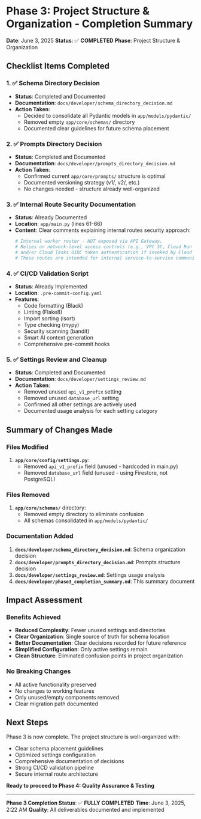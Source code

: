 # Phase 3: Project Structure & Organization - Completion Summary

**Date**: June 3, 2025
**Status**: ✅ **COMPLETED**
**Phase**: Project Structure & Organization

## Checklist Items Completed

### 1. ✅ Schema Directory Decision
- **Status**: Completed and Documented
- **Documentation**: `docs/developer/schema_directory_decision.md`
- **Action Taken**:
  - Decided to consolidate all Pydantic models in `app/models/pydantic/`
  - Removed empty `app/core/schemas/` directory
  - Documented clear guidelines for future schema placement

### 2. ✅ Prompts Directory Decision
- **Status**: Completed and Documented
- **Documentation**: `docs/developer/prompts_directory_decision.md`
- **Action Taken**:
  - Confirmed current `app/core/prompts/` structure is optimal
  - Documented versioning strategy (v1/, v2/, etc.)
  - No changes needed - structure already well-organized

### 3. ✅ Internal Route Security Documentation
- **Status**: Already Documented
- **Location**: `app/main.py` (lines 61-66)
- **Content**: Clear comments explaining internal routes security approach:
  ```python
  # Internal worker router - NOT exposed via API Gateway.
  # Relies on network-level access controls (e.g., VPC SC, Cloud Run ingress settings)
  # and/or Cloud Tasks OIDC token authentication if invoked by Cloud Tasks.
  # These routes are intended for internal service-to-service communication only.
  ```

### 4. ✅ CI/CD Validation Script
- **Status**: Already Implemented
- **Location**: `.pre-commit-config.yaml`
- **Features**:
  - Code formatting (Black)
  - Linting (Flake8)
  - Import sorting (isort)
  - Type checking (mypy)
  - Security scanning (bandit)
  - Smart AI context generation
  - Comprehensive pre-commit hooks

### 5. ✅ Settings Review and Cleanup
- **Status**: Completed and Documented
- **Documentation**: `docs/developer/settings_review.md`
- **Action Taken**:
  - Removed unused `api_v1_prefix` setting
  - Removed unused `database_url` setting
  - Confirmed all other settings are actively used
  - Documented usage analysis for each setting category

## Summary of Changes Made

### Files Modified
1. **`app/core/config/settings.py`**:
   - Removed `api_v1_prefix` field (unused - hardcoded in main.py)
   - Removed `database_url` field (unused - using Firestore, not PostgreSQL)

### Files Removed
1. **`app/core/schemas/`** directory:
   - Removed empty directory to eliminate confusion
   - All schemas consolidated in `app/models/pydantic/`

### Documentation Added
1. **`docs/developer/schema_directory_decision.md`**: Schema organization decision
2. **`docs/developer/prompts_directory_decision.md`**: Prompts structure decision
3. **`docs/developer/settings_review.md`**: Settings usage analysis
4. **`docs/developer/phase3_completion_summary.md`**: This summary document

## Impact Assessment

### Benefits Achieved
- **Reduced Complexity**: Fewer unused settings and directories
- **Clear Organization**: Single source of truth for schema location
- **Better Documentation**: Clear decisions recorded for future reference
- **Simplified Configuration**: Only active settings remain
- **Clean Structure**: Eliminated confusion points in project organization

### No Breaking Changes
- All active functionality preserved
- No changes to working features
- Only unused/empty components removed
- Clear migration path documented

## Next Steps

Phase 3 is now complete. The project structure is well-organized with:
- Clear schema placement guidelines
- Optimized settings configuration
- Comprehensive documentation of decisions
- Strong CI/CD validation pipeline
- Secure internal route architecture

**Ready to proceed to Phase 4: Quality Assurance & Testing**

---

**Phase 3 Completion Status**: ✅ **FULLY COMPLETED**
**Time**: June 3, 2025, 2:22 AM
**Quality**: All deliverables documented and implemented

